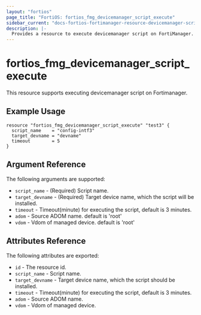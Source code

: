 ```yaml
---
layout: "fortios"
page_title: "FortiOS: fortios_fmg_devicemanager_script_execute"
sidebar_current: "docs-fortios-fortimanager-resource-devicemanager-script-execute"
description: |-
  Provides a resource to execute devicemanager script on FortiManager.
---
```


# fortios_fmg_devicemanager_script_execute
This resource supports executing devicemanager script on Fortimanager.

## Example Usage
```hcl
resource "fortios_fmg_devicemanager_script_execute" "test3" {
  script_name    = "config-intf3"
  target_devname = "devname"
  timeout        = 5
}
```

## Argument Reference
The following arguments are supported:

* `script_name` - (Required) Script name.
* `target_devname` - (Required) Target device name, which the script will be installed.
* `timeout` - Timeout(minute) for executing the script, default is 3 minutes.
* `adom` - Source ADOM name. default is 'root'
* `vdom` - Vdom of managed device. default is 'root'

## Attributes Reference
The following attributes are exported:

* `id` - The resource id.
* `script_name` - Script name.
* `target_devname` - Target device name, which the script should be installed.
* `timeout` - Timeout(minute) for executing the script, default is 3 minutes.
* `adom` - Source ADOM name.
* `vdom` - Vdom of managed device.
